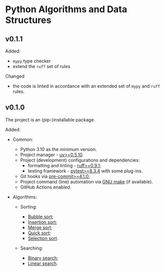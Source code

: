# Python Algorithms and Data Structures

## v0.1.1

Added:

- `mypy` type checker
- extend the `ruff` set of rules

Changed

- the code is linted in accordance with an extended set of `mypy` and `ruff` rules.

## v0.1.0

The project is an (pip-)installable package.

Added:

- Common:
  - Python 3.10 as the minimum version.
  - Project manager - [uv>=0.5.10](https://pypi.org/project/uv/).
  - Project (development) configurations and dependencies:
    - formatting and linting - [ruff>=0.9.1](https://pypi.org/project/ruff/);
    - testing framework - [pytest>=8.3.4](https://pypi.org/project/pytest/) with some plug-ins.
  - Git hooks via [pre-commit>=4.1.0](https://pre-commit.com/);
  - Project command (line) automation via [GNU make](https://www.gnu.org/software/make/) (if available).
  - GitHub Actions enabled.

- Algorithms:
  - Sorting:
    - [Bubble sort](https://en.wikipedia.org/wiki/Bubble_sort);
    - [Insertion sort](https://en.wikipedia.org/wiki/Insertion_sort);
    - [Merge sort](https://en.wikipedia.org/wiki/Merge_sort);
    - [Quick sort](https://en.wikipedia.org/wiki/Quicksort);
    - [Selection sort](https://en.wikipedia.org/wiki/Selection_sort).

  - Searching:
    - [Binary search](https://en.wikipedia.org/wiki/Binary_search);
    - [Linear search](https://en.wikipedia.org/wiki/Linear_search).
